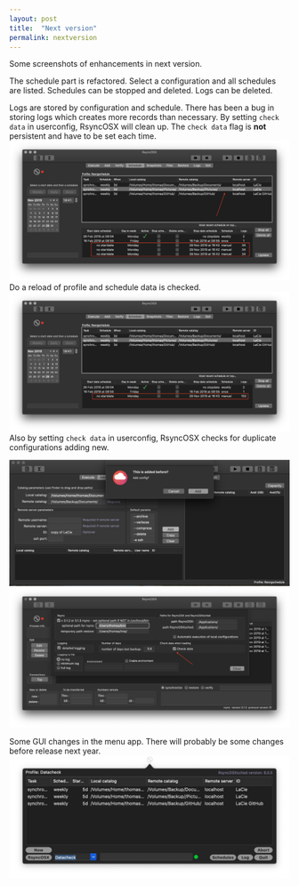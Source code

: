 ```yaml
---
layout: post
title:  "Next version"
permalink: nextversion
---
```

Some screenshots of enhancements in next version.

The schedule part is refactored. Select a configuration and all schedules are listed. Schedules can be stopped and deleted. Logs can be deleted.

Logs are stored by configuration and schedule. There has been a bug in storing logs which creates more records than necessary. By setting `check data` in userconfig, RsyncOSX will clean up. The `check data` flag is **not** persistent and have to be set each time.
![](/images/RsyncOSX/master/nextversion/1.png)
Do a reload of profile and schedule data is checked.
![](/images/RsyncOSX/master/nextversion/2.png)
Also by setting `check data` in userconfig, RsyncOSX checks for duplicate configurations adding new.

![](/images/RsyncOSX/master/nextversion/3.png)
![](/images/RsyncOSX/master/nextversion/4.png)

Some GUI changes in the menu app. There will probably be some changes before release next year.
![](/images/RsyncOSX/master/nextversion/5.png)

